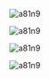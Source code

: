 <!-- https://github.com/DenverCoder1/readme-typing-svg 打字特效 -->
<p align="center">
  <img
    alt="a81n9"
    src="https://cdn.jsdelivr.net/gh/a81n9/a81n9/assets/typing.svg" />
</p>

<!-- https://github.com/DenverCoder1/github-readme-streak-stats 连续提交代码天数记录 -->
<p align="center">
  <picture>
    <source media="(prefers-color-scheme: light)" srcset="https://streak-stats.demolab.com/?user=a81n9" />
    <source media="(prefers-color-scheme: dark)" srcset="https://streak-stats.demolab.com/?user=a81n9&theme=ads-juicy-fresh" />
    <img alt="a81n9" src="https://streak-stats.demolab.com/?user=a81n9" />
  </picture>
</p>

<!-- https://github.com/ryo-ma/github-profile-trophy 资料奖杯 -->
<div align="center">
  <picture>
    <source
      media="(prefers-color-scheme: light)"
      srcset="https://github-profile-trophy.vercel.app/?username=a81n9&row=1&column=4&theme=flat&rank=-?&margin-w=20" />
    <source
      media="(prefers-color-scheme: dark)"
      srcset="https://github-profile-trophy.vercel.app/?username=a81n9&row=1&column=4&theme=juicyfresh&rank=-?&margin-w=20" />
    <img alt="a81n9" src="https://github-profile-trophy.vercel.app/?username=a81n9&row=1&column=4&theme=flat&rank=-?&margin-w=20" />
  </picture>
</div>

<!-- https://github.com/Platane/snk 贪吃蛇 -->
<p align="center">
  <picture>
    <source
      media="(prefers-color-scheme: light)"
      srcset="https://cdn.jsdelivr.net/gh/a81n9/a81n9/profile-snake-contrib/github-contribution-grid-snake.svg" />
    <source
      media="(prefers-color-scheme: dark)"
      srcset="https://cdn.jsdelivr.net/gh/a81n9/a81n9/profile-snake-contrib/github-contribution-grid-snake-dark.svg" />
    <img alt="a81n9" src="https://cdn.jsdelivr.net/gh/a81n9/a81n9/profile-snake-contrib/github-contribution-grid-snake.svg" />
  </picture>
</p>
